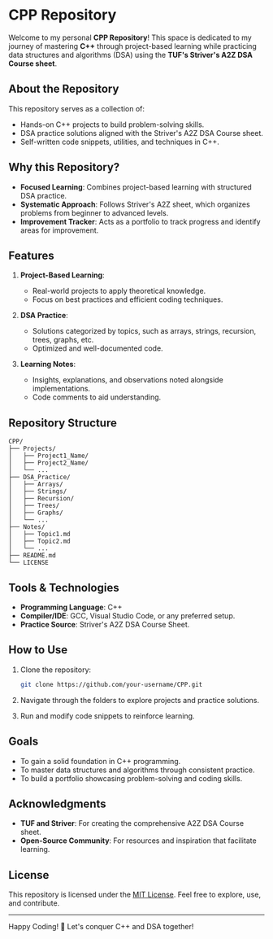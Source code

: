 # CPP Repository

Welcome to my personal **CPP Repository**! This space is dedicated to my journey of mastering **C++** through project-based learning while practicing data structures and algorithms (DSA) using the **TUF's Striver's A2Z DSA Course sheet**. 

## About the Repository

This repository serves as a collection of:

- Hands-on C++ projects to build problem-solving skills.
- DSA practice solutions aligned with the Striver's A2Z DSA Course sheet.
- Self-written code snippets, utilities, and techniques in C++.

## Why this Repository?

- **Focused Learning**: Combines project-based learning with structured DSA practice.
- **Systematic Approach**: Follows Striver's A2Z sheet, which organizes problems from beginner to advanced levels.
- **Improvement Tracker**: Acts as a portfolio to track progress and identify areas for improvement.

## Features

1. **Project-Based Learning**:
   - Real-world projects to apply theoretical knowledge.
   - Focus on best practices and efficient coding techniques.

2. **DSA Practice**:
   - Solutions categorized by topics, such as arrays, strings, recursion, trees, graphs, etc.
   - Optimized and well-documented code.

3. **Learning Notes**:
   - Insights, explanations, and observations noted alongside implementations.
   - Code comments to aid understanding.

## Repository Structure

```
CPP/
├── Projects/
│   ├── Project1_Name/
│   ├── Project2_Name/
│   └── ...
├── DSA_Practice/
│   ├── Arrays/
│   ├── Strings/
│   ├── Recursion/
│   ├── Trees/
│   ├── Graphs/
│   └── ...
├── Notes/
│   ├── Topic1.md
│   ├── Topic2.md
│   └── ...
├── README.md
└── LICENSE
```

## Tools & Technologies

- **Programming Language**: C++
- **Compiler/IDE**: GCC, Visual Studio Code, or any preferred setup.
- **Practice Source**: Striver's A2Z DSA Course Sheet.

## How to Use

1. Clone the repository:

   ```bash
   git clone https://github.com/your-username/CPP.git
   ```

2. Navigate through the folders to explore projects and practice solutions.
3. Run and modify code snippets to reinforce learning.

## Goals

- To gain a solid foundation in C++ programming.
- To master data structures and algorithms through consistent practice.
- To build a portfolio showcasing problem-solving and coding skills.

## Acknowledgments

- **TUF and Striver**: For creating the comprehensive A2Z DSA Course sheet.
- **Open-Source Community**: For resources and inspiration that facilitate learning.

## License

This repository is licensed under the [MIT License](LICENSE). Feel free to explore, use, and contribute.

---

Happy Coding! 🚀 Let's conquer C++ and DSA together!

